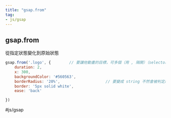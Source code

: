 ```yaml
---
title: "gsap.from"
tag: 
- js/gsap
---
```

## gsap.from
從指定狀態變化到原始狀態
```js
gsap.from('.logo', {		// 要讓他動畫的目標，可多個（用 , 隔開）（selector, 變數, 物件, 陣列都可以）
	duration: 2,
	x: 300, 
	backgroundColor: '#560563',
	borderRadius: '20%',					// 要變成 string 不然會被判定成餘數
	border: '5px solid white',
	ease: 'back'

})
```

#js/gsap 